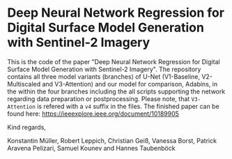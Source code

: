 # Deep Neural Network Regression for Digital Surface Model Generation with Sentinel-2 Imagery

This is the code of the paper "Deep Neural Network Regression for Digital Surface Model Generation with Sentinel-2 Imagery".
The repository contains all three model variants (branches) of U-Net (V1-Baseline, V2-Multiscaled and V3-Attention) and our model for comparison, Adabins, in the within the four branches including the all scripts supporting the network regarding data preparation or postprocessing. Please note, that `V3-Attention` is refered with a `v4` suffix in the files. The finished paper can be found here: https://ieeexplore.ieee.org/document/10189905


Kind regards,

Konstantin Müller, Robert Leppich, Christian Geiß, Vanessa Borst, Patrick Aravena Pelizari, Samuel Kounev and Hannes Taubenböck

